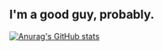 ## I'm a good guy, probably.
[![Anurag's GitHub stats](https://github-readme-stats.vercel.app/api?username=kotakanazawa&show_icons=true&theme=radical)](https://github.com/anuraghazra/github-readme-stats)
